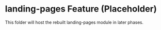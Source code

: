 # landing-pages Feature (Placeholder)

This folder will host the rebuilt landing-pages module in later phases.

